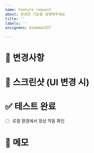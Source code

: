 ```yaml
---
name: Feature request
about: 완성한 기능을 설명해주세요
title: ''
labels: ''
assignees: Azamman327

---
```


# 🔧 변경사항
<!-- 무엇을 변경했는지 간단히 설명 -->
# 📸 스크린샷 (UI 변경 시)
<!-- 변경된 화면이 있다면 첨부 -->
# ✅ 테스트 완료
- [ ] 로컬 환경에서 정상 작동 확인
# 📝 메모
<!-- 추가로 기록하고 싶은 내용 -->
